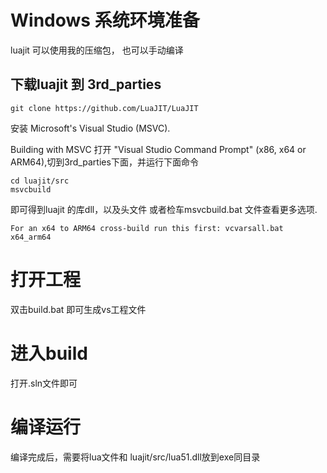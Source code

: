 # Windows 系统环境准备
luajit 可以使用我的压缩包， 也可以手动编译
## 下载luajit 到 3rd_parties
```
git clone https://github.com/LuaJIT/LuaJIT
```

安装 Microsoft's Visual Studio (MSVC).

Building with MSVC
打开 "Visual Studio Command Prompt" (x86, x64 or ARM64),切到3rd_parties下面，并运行下面命令

```
cd luajit/src
msvcbuild
```
即可得到luajit 的库dll，以及头文件
或者检车msvcbuild.bat 文件查看更多选项.

`For an x64 to ARM64 cross-build run this first: vcvarsall.bat x64_arm64`
# 打开工程
双击build.bat 即可生成vs工程文件

# 进入build 
打开.sln文件即可

# 编译运行
编译完成后，需要将lua文件和 luajit/src/lua51.dll放到exe同目录